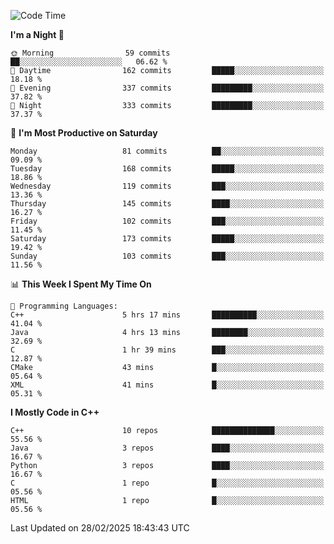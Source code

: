 <!--START_SECTION:waka-->
![Code Time](http://img.shields.io/badge/Code%20Time-295%20hrs%2010%20mins-blue)

**I'm a Night 🦉** 

```text
🌞 Morning                59 commits          ██░░░░░░░░░░░░░░░░░░░░░░░   06.62 % 
🌆 Daytime                162 commits         █████░░░░░░░░░░░░░░░░░░░░   18.18 % 
🌃 Evening                337 commits         █████████░░░░░░░░░░░░░░░░   37.82 % 
🌙 Night                  333 commits         █████████░░░░░░░░░░░░░░░░   37.37 % 
```
📅 **I'm Most Productive on Saturday** 

```text
Monday                   81 commits          ██░░░░░░░░░░░░░░░░░░░░░░░   09.09 % 
Tuesday                  168 commits         █████░░░░░░░░░░░░░░░░░░░░   18.86 % 
Wednesday                119 commits         ███░░░░░░░░░░░░░░░░░░░░░░   13.36 % 
Thursday                 145 commits         ████░░░░░░░░░░░░░░░░░░░░░   16.27 % 
Friday                   102 commits         ███░░░░░░░░░░░░░░░░░░░░░░   11.45 % 
Saturday                 173 commits         █████░░░░░░░░░░░░░░░░░░░░   19.42 % 
Sunday                   103 commits         ███░░░░░░░░░░░░░░░░░░░░░░   11.56 % 
```


📊 **This Week I Spent My Time On** 

```text
💬 Programming Languages: 
C++                      5 hrs 17 mins       ██████████░░░░░░░░░░░░░░░   41.04 % 
Java                     4 hrs 13 mins       ████████░░░░░░░░░░░░░░░░░   32.69 % 
C                        1 hr 39 mins        ███░░░░░░░░░░░░░░░░░░░░░░   12.87 % 
CMake                    43 mins             █░░░░░░░░░░░░░░░░░░░░░░░░   05.64 % 
XML                      41 mins             █░░░░░░░░░░░░░░░░░░░░░░░░   05.31 % 
```

**I Mostly Code in C++** 

```text
C++                      10 repos            ██████████████░░░░░░░░░░░   55.56 % 
Java                     3 repos             ████░░░░░░░░░░░░░░░░░░░░░   16.67 % 
Python                   3 repos             ████░░░░░░░░░░░░░░░░░░░░░   16.67 % 
C                        1 repo              █░░░░░░░░░░░░░░░░░░░░░░░░   05.56 % 
HTML                     1 repo              █░░░░░░░░░░░░░░░░░░░░░░░░   05.56 % 
```




 Last Updated on 28/02/2025 18:43:43 UTC
<!--END_SECTION:waka-->
